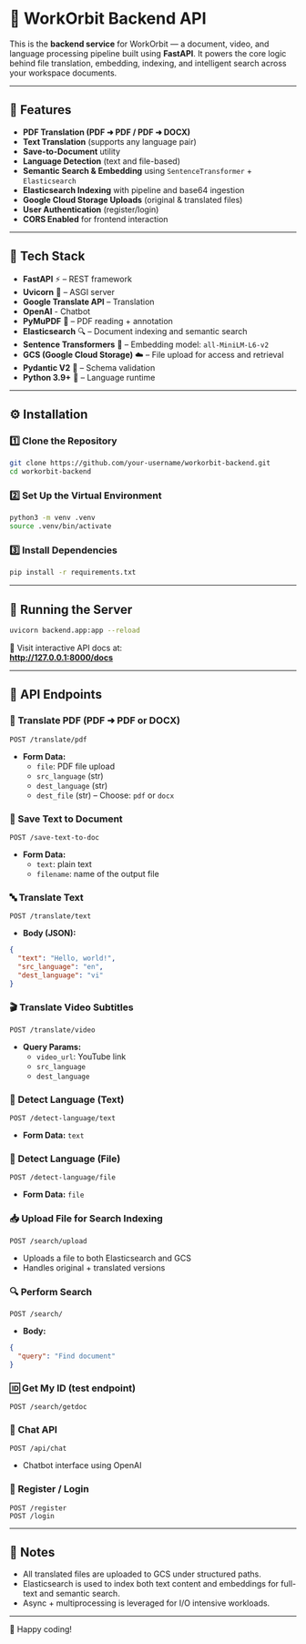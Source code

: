 # 📜 WorkOrbit Backend API

This is the **backend service** for WorkOrbit — a document, video, and language processing pipeline built using **FastAPI**. It powers the core logic behind file translation, embedding, indexing, and intelligent search across your workspace documents.

---

## 🚀 Features

- **PDF Translation (PDF ➜ PDF / PDF ➜ DOCX)**
- **Text Translation** (supports any language pair)
- **Save-to-Document** utility
- **Language Detection** (text and file-based)
- **Semantic Search & Embedding** using `SentenceTransformer` + `Elasticsearch`
- **Elasticsearch Indexing** with pipeline and base64 ingestion
- **Google Cloud Storage Uploads** (original & translated files)
- **User Authentication** (register/login)
- **CORS Enabled** for frontend interaction

---

## 🧰 Tech Stack

- **FastAPI** ⚡ – REST framework
- **Uvicorn** 🚀 – ASGI server
- **Google Translate API** – Translation
- **OpenAI** - Chatbot
- **PyMuPDF** 📄 – PDF reading + annotation
- **Elasticsearch** 🔍 – Document indexing and semantic search
- **Sentence Transformers** 🤖 – Embedding model: `all-MiniLM-L6-v2`
- **GCS (Google Cloud Storage)** ☁️ – File upload for access and retrieval
- **Pydantic V2** 🧪 – Schema validation
- **Python 3.9+** 🐍 – Language runtime

---

## ⚙️ Installation

### 1️⃣ Clone the Repository
```bash
git clone https://github.com/your-username/workorbit-backend.git
cd workorbit-backend
```

### 2️⃣ Set Up the Virtual Environment
```bash
python3 -m venv .venv
source .venv/bin/activate
```

### 3️⃣ Install Dependencies
```bash
pip install -r requirements.txt
```
---

## 🚦 Running the Server
```bash
uvicorn backend.app:app --reload
```

📍 Visit interactive API docs at:  
**http://127.0.0.1:8000/docs**

---

## 🔌 API Endpoints

### 🔁 Translate PDF (PDF ➜ PDF or DOCX)
```
POST /translate/pdf
```
- **Form Data:**
  - `file`: PDF file upload
  - `src_language` (str)
  - `dest_language` (str)
  - `dest_file` (str) – Choose: `pdf` or `docx`

### 📄 Save Text to Document
```
POST /save-text-to-doc
```
- **Form Data:**
  - `text`: plain text
  - `filename`: name of the output file

### 🔤 Translate Text
```
POST /translate/text
```
- **Body (JSON):**
```json
{
  "text": "Hello, world!",
  "src_language": "en",
  "dest_language": "vi"
}
```

### 🎬 Translate Video Subtitles
```
POST /translate/video
```
- **Query Params:**
  - `video_url`: YouTube link
  - `src_language`
  - `dest_language`

### 🧬 Detect Language (Text)
```
POST /detect-language/text
```
- **Form Data:** `text`

### 🧬 Detect Language (File)
```
POST /detect-language/file
```
- **Form Data:** `file`

### 📥 Upload File for Search Indexing
```
POST /search/upload
```
- Uploads a file to both Elasticsearch and GCS
- Handles original + translated versions

### 🔍 Perform Search
```
POST /search/
```
- **Body:**
```json
{
  "query": "Find document"
}
```

### 🆔 Get My ID (test endpoint)
```
POST /search/getdoc
```

### 💬 Chat API
```
POST /api/chat
```
- Chatbot interface using OpenAI

### 🔐 Register / Login
```
POST /register
POST /login
```


---

## 📝 Notes
- All translated files are uploaded to GCS under structured paths.
- Elasticsearch is used to index both text content and embeddings for full-text and semantic search.
- Async + multiprocessing is leveraged for I/O intensive workloads.

---

🚀 Happy coding!